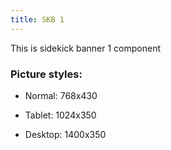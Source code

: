 ```yaml
---
title: SKB 1
---
```


This is sidekick banner 1 component

### Picture styles:

- Normal: 768x430

- Tablet: 1024x350

- Desktop: 1400x350
